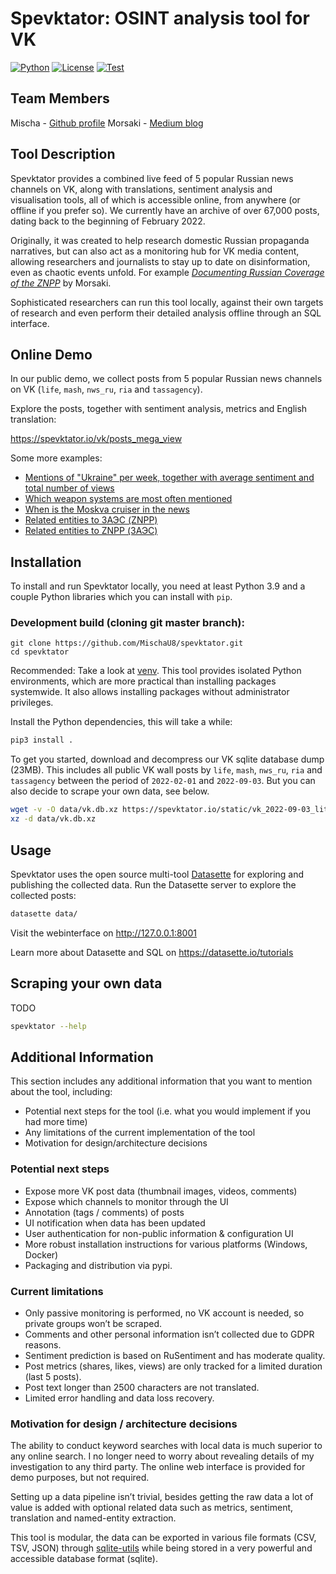 # Spevktator:  OSINT analysis tool for VK

[![Python](https://img.shields.io/badge/python-3.8%20%7C%203.9%20%7C%203.10-blue)](https://www.python.org/)
[![License](https://img.shields.io/badge/license-Apache%202.0-blue.svg)](https://github.com/simonw/datasette/blob/main/LICENSE)
[![Test](https://github.com/MischaU8/spevktator/actions/workflows/test.yml/badge.svg)](https://github.com/MischaU8/spevktator/actions/workflows/test.yml)

## Team Members
Mischa -  [Github profile](https://github.com/MischaU8)
Morsaki - [Medium blog](https://medium.com/@rosa.noctis532)

## Tool Description
Spevktator provides a combined live feed of 5 popular Russian news channels on VK, along with translations, sentiment analysis and visualisation tools, all of which is accessible online, from anywhere (or offline if you prefer so). We currently have an archive of over 67,000 posts, dating back to the beginning of February 2022.

Originally, it was created to help research domestic Russian propaganda narratives, but can also act as a monitoring hub for VK media content, allowing researchers and journalists to stay up to date on disinformation, even as chaotic events unfold. For example *[Documenting Russian Coverage of the ZNPP](research/Russian%20Coverage%20of%20the%20ZNPP.md)* by Morsaki.

Sophisticated researchers can run this tool locally, against their own targets of research and even perform their detailed analysis offline through an SQL interface.

## Online Demo

In our public demo, we collect posts from 5 popular Russian news channels on VK (`life`, `mash`, `nws_ru`, `ria` and `tassagency`).

Explore the posts, together with sentiment analysis, metrics and English translation:

https://spevktator.io/vk/posts_mega_view

Some more examples:

- [Mentions of "Ukraine" per week, together with average sentiment and total number of views](
https://spevktator.io/vk?sql=select+strftime%28%27%25Y-%25W%27%2C+date_utc%29+as+week%2C+count%28*%29+as+nr_posts%2C+round%28avg%28sentiment%29%2C+2%29+as+avg_sentiment%2C+sum%28views%29+from+posts_mega_view+where+text_en+like+%27%25Ukraine%25%27+group+by+week+order+by+week#g.mark=circle&g.x_column=week&g.x_type=ordinal&g.y_column=nr_posts&g.y_type=quantitative&g.color_column=avg_sentiment&g.size_column=sum(views)
)
- [Which weapon systems are most often mentioned](
https://spevktator.io/vk?sql=with+himars+as+%28%0D%0A++++select+date%28date_utc%29+as+day%2C+count%28*%29+as+cnt+from+posts+p+join+posts_translation+pt+on+p.id+%3D+pt.id+where+text_en+like+%22%25HIMARS%25%22+group+by+day%0D%0A%29%2C%0D%0Amlrs+as+%28%0D%0A++++select+date%28date_utc%29+as+day%2C+count%28*%29+as+cnt+from+posts+p+join+posts_translation+pt+on+p.id+%3D+pt.id+where+text_en+like+%22%25MLRS%25%22+group+by+day%0D%0A%29%2C%0D%0Asam+as+%28%0D%0A++++select+date%28date_utc%29+as+day%2C+count%28*%29+as+cnt+from+posts+p+join+posts_translation+pt+on+p.id+%3D+pt.id+where+text_en+like+%22%25S-300%25%22+group+by+day%0D%0A%29%2C%0D%0Acombined+as+%28%0D%0A++++select+%22HIMARS%22+as+weapon_type%2C+*+from+himars%0D%0A++++union+select+%22MLRS%22%2C+*+from+mlrs%0D%0A++++union+select+%22SAM%22%2C+*+from+sam%0D%0A%29+select+*+from+combined+order+by+day%0D%0A#g.mark=bar&g.x_column=day&g.x_type=temporal&g.y_column=cnt&g.y_type=quantitative&g.color_column=weapon_type
)
- [When is the Moskva cruiser in the news](
https://spevktator.io/vk?sql=select+date%28date_utc%29+as+day%2C+count%28*%29+from+posts+p+join+posts_translation+t+on+p.id%3Dt.id+where+t.rowid+in+%28select+rowid+from+posts_translation_fts+where+posts_translation_fts+match+escape_fts%28%3Asearch%29%29+group+by+day+order+by+day+limit+101&search=Moskva+cruiser#g.mark=bar&g.x_column=day&g.x_type=ordinal&g.y_column=count(*)&g.y_type=quantitative
)
- [Related entities to ЗАЭС (ZNPP)](https://spevktator.io/vk/related_entities_ru?entity_name=ЗАЭС&_hide_sql=1)
- [Related entities to ZNPP (ЗАЭС)](https://spevktator.io/vk/related_entities_en?entity_name=ZNPP&_hide_sql=1)


## Installation

To install and run Spevktator locally, you need at least Python 3.9 and a couple Python libraries which you can install with `pip`.

### Development build (cloning git master branch):

```
git clone https://github.com/MischaU8/spevktator.git
cd spevktator
```

Recommended: Take a look at [venv](https://docs.python.org/3/tutorial/venv.html). This tool provides isolated Python environments, which are more practical than installing packages systemwide. It also allows installing packages without administrator privileges.

Install the Python dependencies, this will take a while:

```bash
pip3 install .
```

To get you started, download and decompress our VK sqlite database dump (23MB). This includes all public VK wall posts by `life`, `mash`, `nws_ru`, `ria` and `tassagency` between the period of `2022-02-01` and `2022-09-03`. But you can also decide to scrape your own data, see below.

```bash
wget -v -O data/vk.db.xz https://spevktator.io/static/vk_2022-09-03_lite.db.xz
xz -d data/vk.db.xz
```

## Usage

Spevktator uses the open source multi-tool [Datasette](https://datasette.io/) for exploring and publishing the collected data.
Run the Datasette server to explore the collected posts:

```bash
datasette data/
```

Visit the webinterface on http://127.0.0.1:8001

Learn more about Datasette and SQL on https://datasette.io/tutorials

## Scraping your own data

TODO

```bash
spevktator --help
```

## Additional Information
This section includes any additional information that you want to mention about the tool, including:
- Potential next steps for the tool (i.e. what you would implement if you had more time)
- Any limitations of the current implementation of the tool
- Motivation for design/architecture decisions

### Potential next steps

- Expose more VK post data (thumbnail images, videos, comments)
- Expose which channels to monitor through the UI
- Annotation (tags / comments) of posts
- UI notification when data has been updated
- User authentication for non-public information & configuration UI
- More robust installation instructions for various platforms (Windows, Docker)
- Packaging and distribution via pypi.

### Current limitations

- Only passive monitoring is performed, no VK account is needed, so private groups won’t be scraped.
- Comments and other personal information isn’t collected due to GDPR reasons.
- Sentiment prediction is based on RuSentiment and has moderate quality.
- Post metrics (shares, likes, views) are only tracked for a limited duration (last 5 posts).
- Post text longer than 2500 characters are not translated.
- Limited error handling and data loss recovery.

### Motivation for design / architecture decisions

The ability to conduct keyword searches with local data is much superior to any online search. I no longer need to worry about revealing details of my investigation to any third party. The online web interface is provided for demo purposes, but not required.

Setting up a data pipeline isn’t trivial, besides getting the raw data a lot of value is added with optional related data such as metrics, sentiment, translation and named-entity extraction.

This tool is modular, the data can be exported in various file formats (CSV, TSV, JSON) through [sqlite-utils](https://sqlite-utils.datasette.io/) while being stored in a very powerful and accessible database format (sqlite).
